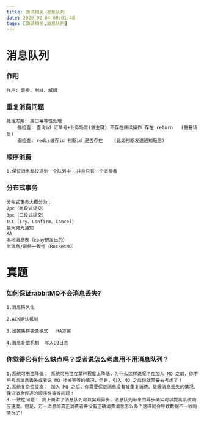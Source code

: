 ```yaml
---
title: 面试相关-消息队列
date: 2020-02-04 00:01:48
tags: [面试相关,消息队列]
---
```


# 消息队列

### 作用

```
作用: 异步、削峰、解耦
```



### **重复消费**问题

```
处理方案: 接口幂等性处理
    强检查: 查询id 订单号+业务场景(做主键) 不存在继续操作 存在 return   (重要场景)
    弱检查: redis缓存id 判断id 是否存在    (比如判断发送通知短信)
```

### 顺序消费

```
1.保证消息都投递到一个队列中 ,并且只有一个消费者

```



### 分布式事务

```
分布式事务大概分为：
2pc（两段式提交）
3pc（三段式提交）
TCC（Try、Confirm、Cancel）
最大努力通知
XA
本地消息表（ebay研发出的）
半消息/最终一致性（RocketMQ）
```



# 真题

### 如何保证rabbitMQ不会消息丢失?

```
1.消息持久化

2.ACK确认机制

3.设置集群镜像模式   HA方案

4.消息补偿机制  写入DB日志
```

### 你觉得它有什么缺点吗？或者说怎么考虑用不用消息队列？

```
1.系统可用性降低： 系统可用性在某种程度上降低，为什么这样说呢？在加入 MQ 之前，你不用考虑消息丢失或者说 MQ 挂掉等等的情况，但是，引入 MQ 之后你就需要去考虑了！
2.系统复杂性提高： 加入 MQ 之后，你需要保证消息没有被重复消费、处理消息丢失的情况、保证消息传递的顺序性等等问题！
3.一致性问题： 我上面讲了消息队列可以实现异步，消息队列带来的异步确实可以提高系统响应速度。但是，万一消息的真正消费者并没有正确消费消息怎么办？这样就会导致数据不一致的情况了!
```

